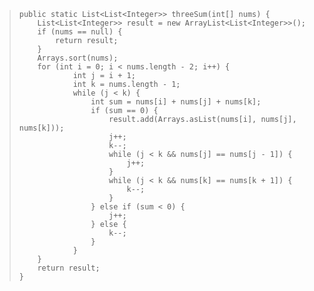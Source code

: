 > ```
> public static List<List<Integer>> threeSum(int[] nums) {
>     List<List<Integer>> result = new ArrayList<List<Integer>>();
>     if (nums == null) {
>         return result;
>     }
>     Arrays.sort(nums);
>     for (int i = 0; i < nums.length - 2; i++) {
>             int j = i + 1;
>             int k = nums.length - 1;
>             while (j < k) {
>                 int sum = nums[i] + nums[j] + nums[k];
>                 if (sum == 0) {
>                     result.add(Arrays.asList(nums[i], nums[j], nums[k]));
>                     j++;
>                     k--;
>                     while (j < k && nums[j] == nums[j - 1]) {
>                         j++;
>                     }
>                     while (j < k && nums[k] == nums[k + 1]) {
>                         k--;
>                     }
>                 } else if (sum < 0) {
>                     j++;
>                 } else {
>                     k--;
>                 }
>             }
>     }
>     return result;
> }
> ```